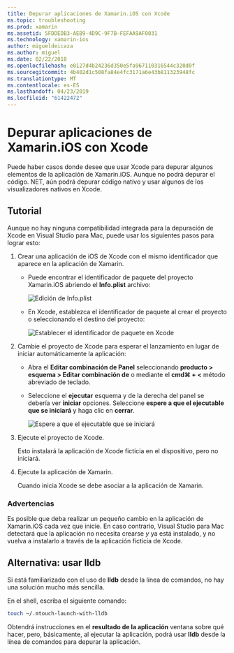 ```yaml
---
title: Depurar aplicaciones de Xamarin.iOS con Xcode
ms.topic: troubleshooting
ms.prod: xamarin
ms.assetid: 5FDDEDB3-AEB9-4D9C-9F7B-FEFAA9AF0031
ms.technology: xamarin-ios
author: migueldeicaza
ms.author: miguel
ms.date: 02/22/2018
ms.openlocfilehash: e0127d4b24236d350e5fa967110316544c320d0f
ms.sourcegitcommit: 4b402d1c508fa84e4fc3171a6e43b811323948fc
ms.translationtype: MT
ms.contentlocale: es-ES
ms.lasthandoff: 04/23/2019
ms.locfileid: "61422472"
---
```

# <a name="debugging-xamarinios-apps-with-xcode"></a>Depurar aplicaciones de Xamarin.iOS con Xcode

Puede haber casos donde desee que usar Xcode para depurar algunos elementos de la aplicación de Xamarin.iOS. Aunque no podrá depurar el código. NET, aún podrá depurar código nativo y usar algunos de los visualizadores nativos en Xcode.

## <a name="walkthrough"></a>Tutorial

Aunque no hay ninguna compatibilidad integrada para la depuración de Xcode en Visual Studio para Mac, puede usar los siguientes pasos para lograr esto:

1. Crear una aplicación de iOS de Xcode con el mismo identificador que aparece en la aplicación de Xamarin.
   
    - Puede encontrar el identificador de paquete del proyecto Xamarin.iOS abriendo el **Info.plist** archivo:

        ![Edición de Info.plist](debugging-with-xcode-images/vsmac-infoplist.png "Info.list de edición")

    - En Xcode, establezca el identificador de paquete al crear el proyecto o seleccionando el destino del proyecto:

        ![Establecer el identificador de paquete en Xcode](debugging-with-xcode-images/xcode-bundle.png "establecer el identificador de paquete en Xcode")

2. Cambie el proyecto de Xcode para esperar el lanzamiento en lugar de iniciar automáticamente la aplicación:

    - Abra el **Editar combinación de Panel** seleccionando **producto > esquema > Editar combinación de** o mediante el **cmd⌘ + <** método abreviado de teclado.

    - Seleccione el **ejecutar** esquema y de la derecha del panel se debería ver **iniciar** opciones. Seleccione **espere a que el ejecutable que se iniciará** y haga clic en **cerrar**.

        ![Espere a que el ejecutable que se iniciará](debugging-with-xcode-images/xcode-schemes.png "espere a que el ejecutable que se iniciará")

3. Ejecute el proyecto de Xcode.

    Esto instalará la aplicación de Xcode ficticia en el dispositivo, pero no iniciará.

4. Ejecute la aplicación de Xamarin.

    Cuando inicia Xcode se debe asociar a la aplicación de Xamarin.

### <a name="caveats"></a>Advertencias

Es posible que deba realizar un pequeño cambio en la aplicación de Xamarin.iOS cada vez que inicie. En caso contrario, Visual Studio para Mac detectará que la aplicación no necesita crearse *y* ya está instalado, y no vuelva a instalarlo a través de la aplicación ficticia de Xcode.

## <a name="alternative---using-lldb"></a>Alternativa: usar lldb

Si está familiarizado con el uso de **lldb** desde la línea de comandos, no hay una solución mucho más sencilla.

En el shell, escriba el siguiente comando:

```bash
touch ~/.mtouch-launch-with-lldb
```

Obtendrá instrucciones en el **resultado de la aplicación** ventana sobre qué hacer, pero, básicamente, al ejecutar la aplicación, podrá usar **lldb** desde la línea de comandos para depurar la aplicación.

